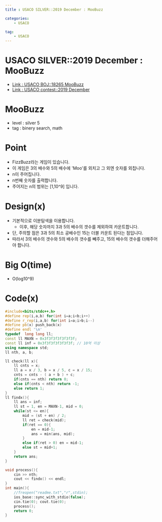 ```yaml
---
title : USACO SILVER::2019 December : MooBuzz

categories:
    - USACO

tag:
    - USACO
---
```

# USACO SILVER::2019 December : MooBuzz
- [Link : USACO BOJ::18265 MooBuzz](https://www.acmicpc.net/problem/18265)
- [Link : USACO contest::2019 December](http://www.usaco.org/index.php?page=dec19results)

# MooBuzz

- level : silver 5
- tag : binery search, math

# Point
- FizzBuzz라는 게임이 있습니다.
- 이 게임은 3의 배수와 5의 배수에 'Moo'를 외치고 그 외엔 숫자를 외칩니다.
- n이 주어집니다.
- n번째 숫자를 출력합니다.
- 주어지는 n의 범위는 [1,10^9] 입니다.

# Design(x)
- 기본적으로 이분탐색을 이용합니다.
  - 이후, 해당 숫자까지 3과 5의 배수의 갯수를 제외하여 카운트합니다.
- 단, 주의할 점은 3과 5의 최소 공배수인 15는 더블 카운트 된다는 점입니다.
- 따라서 3의 배수의 갯수와 5의 배수의 갯수를 빼주고, 15의 배수의 갯수를 더해주어야 합니다.

# Big O(time)
- O(log10^9)

# Code(x)

```cpp
#include<bits/stdc++.h>
#define rep(i,a,b) for(int i=a;i<b;i++)
#define r_rep(i,a,b) for(int i=a;i>b;i--)
#define pb(x) push_back(x)
#define endl '\n'
typedef  long long ll;
const ll MAXN = 0x3f3f3f3f3f3f3f;
const ll inf = 0x3f3f3f3f3f3f3f; // 10억 이상
using namespace std;
ll nth, a, b;

ll check(ll x){
	ll cnts = x;
	ll a = x / 3, b = x / 5, c = x / 15;
	cnts = cnts - ( a + b ) + c;
	if(cnts == nth) return 0;
	else if(cnts < nth) return -1;
	else return 1;
}
ll findx(){
	ll ans = inf;
	ll st = 1, en = MAXN-1, mid = 0;
	while(st <= en){
		mid = (st + en) / 2;
		ll ret = check(mid);
		if(ret == 0){
			en = mid-1;
			ans = min(ans, mid);
		}
		else if(ret > 0) en = mid-1;
		else st = mid+1;
	}
	return ans;
}

void process(){
	cin >> nth;
	cout << findx() << endl;
}
int main(){
	//freopen("readme.txt","r",stdin);
    ios_base::sync_with_stdio(false);
    cin.tie(0); cout.tie(0);
    process();
    return 0;
}
```
